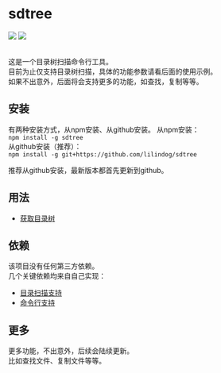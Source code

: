 # sdtree

<img src="https://img.shields.io/badge/platform-linux%20mac%20windows-green"/>
<img src="https://img.shields.io/badge/version-2.1.0-green"/>
<br><br>

这是一个目录树扫描命令行工具。   
目前为止仅支持目录树扫描，具体的功能参数请看后面的使用示例。   
如果不出意外，后面将会支持更多的功能，如查找，复制等等。 

## 安装
有两种安装方式，从npm安装、从github安装。
从npm安装：   
```npm install -g sdtree```   
从github安装（推荐）：   
```npm install -g git+https://github.com/lilindog/sdtree```

推荐从github安装，最新版本都首先更新到github。

## 用法
* [获取目录树](./doc/default.md)

## 依赖
该项目没有任何第三方依赖。   
几个关键依赖均来自自己实现：   
* [目录扫描支持](https://github.com/lilindog/filehelper)   
* [命令行支持](https://github.com/lilindog/cmdhelper)

## 更多
更多功能，不出意外，后续会陆续更新。   
比如查找文件、复制文件等等。

